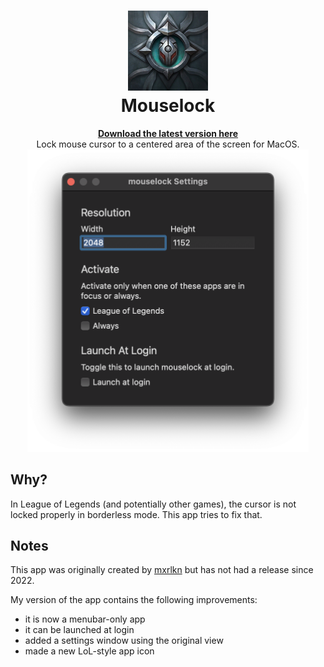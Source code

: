 <h1 align="center">
  <img src="mouselock/Assets.xcassets/AppIcon.appiconset/128.png" />
  <br>
  Mouselock
</h1>

<p align="center">
  <a href="https://github.com/kejedi/mouselock/releases/download/latest/mouselock.app.zip">
    <b>Download the latest version here</b>
  </a>
  <br>
  Lock mouse cursor to a centered area of the screen for MacOS.
  <br>
  <img src="screenshot.png" width="450" />
</p>


## Why?

In League of Legends (and potentially other games), the cursor is not locked properly in borderless mode. This app tries to fix that.


## Notes

This app was originally created by [mxrlkn](https://github.com/mxrlkn/mouselock) but has not had a release since 2022.

My version of the app contains the following improvements:

- it is now a menubar-only app
- it can be launched at login
- added a settings window using the original view
- made a new LoL-style app icon
